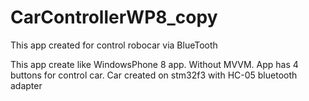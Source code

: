 # CarControllerWP8_copy
This app created for control robocar via BlueTooth

This app create like WindowsPhone 8 app. Without MVVM.
App has 4 buttons for control car. 
Car created on stm32f3 with HC-05 bluetooth adapter
